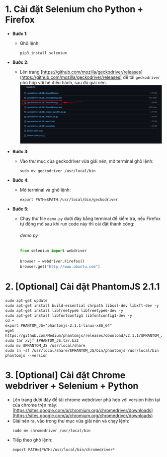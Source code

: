 # 1. Cài đặt Selenium cho Python + Firefox
* **Bước 1**:
  * Ghõ lệnh:
    ```shell
    pip3 install selenium
    ```
* **Bước 2**:
  * Lên trang [https://github.com/mozilla/geckodriver/releases](https://github.com/mozilla/geckodriver/releases) để tải `geckodriver` phù hợp với hệ điều hành, sau đó giải nén.
    ![](./images/selenium_firefox_phantomjs_00.png)
* **Bước 3**:
  * Vào thư mục của geckodriver vừa giải nén, mở terminal ghõ lệnh:
    ```shell
    sudo mv geckodriver /usr/local/bin
    ```
* **Bước 4**:
  * Mở terminal và ghõ lệnh:
    ```shell
    export PATH=$PATH:/usr/local/bin/geckodriver
    ```

* **Bước 5**:
  * Chạy thử file `demo.py` dưới đây bằng terminal để kiểm tra, nếu Firefox tự động mở sau khi run code này thì cài đặt thành công:
    ###### demo.py
    ```python
    from selenium import webdriver

    browser = webdriver.Firefox()
    browser.get("http://www.ubuntu.com")
    ```

# 2. [Optional] Cài đặt PhantomJS 2.1.1
```shell
sudo apt-get update
sudo apt-get install build-essential chrpath libssl-dev libxft-dev -y
sudo apt-get install libfreetype6 libfreetype6-dev -y
sudo apt-get install libfontconfig1 libfontconfig1-dev -y
cd ~
export PHANTOM_JS="phantomjs-2.1.1-linux-x86_64"
wget https://github.com/Medium/phantomjs/releases/download/v2.1.1/$PHANTOM_JS.tar.bz2
sudo tar xvjf $PHANTOM_JS.tar.bz2
sudo mv $PHANTOM_JS /usr/local/share
sudo ln -sf /usr/local/share/$PHANTOM_JS/bin/phantomjs /usr/local/bin
phantomjs --version
```

# 3. [Optional] Cài đặt Chrome webdriver + Selenium + Python
* Lên trang dưới đây để tải chrome webdriver phù hợp với version hiện tại của chrome trện máy:
  [https://sites.google.com/a/chromium.org/chromedriver/downloads](https://sites.google.com/a/chromium.org/chromedriver/downloads)
* Giải nén ra, vào trong thư mục vừa giải nén và chạy lệnh:
  ```shell
  sudo mv chromedriver /usr/local/bin
  ```
* Tiếp theo ghõ lệnh:
  ```shell
  export PATH=$PATH:/usr/local/bin/chromedriver*
  ```